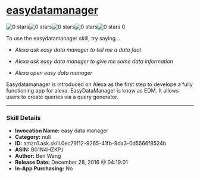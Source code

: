 # [easydatamanager](http://alexa.amazon.com/#skills/amzn1.ask.skill.0ec79f12-9265-41fb-9da3-0d5566f8524b)
![0 stars](../../images/ic_star_border_black_18dp_1x.png)![0 stars](../../images/ic_star_border_black_18dp_1x.png)![0 stars](../../images/ic_star_border_black_18dp_1x.png)![0 stars](../../images/ic_star_border_black_18dp_1x.png)![0 stars](../../images/ic_star_border_black_18dp_1x.png) 0

To use the easydatamanager skill, try saying...

* *Alexa ask easy data manager to tell me a data fact*

* *Alexa ask easy data manager to give me some data information*

* *Alexa open easy data manager*

Easydatamanager is introduced on Alexa as the first step to develope a fully functioning app for alexa. EasyDataManager is know as EDM. It allows users to create queries via a query generator.

***

### Skill Details

* **Invocation Name:** easy data manager
* **Category:** null
* **ID:** amzn1.ask.skill.0ec79f12-9265-41fb-9da3-0d5566f8524b
* **ASIN:** B01N4HZKPJ
* **Author:** Ben Wang
* **Release Date:** December 28, 2016 @ 04:19:01
* **In-App Purchasing:** No
